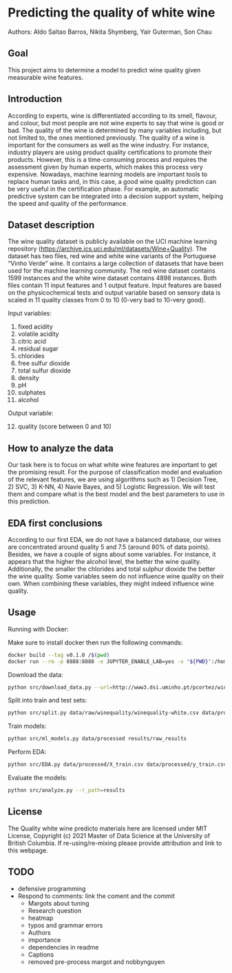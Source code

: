 # Predicting the quality of white wine

Authors: Aldo Saltao Barros, Nikita Shymberg, Yair Guterman, Son Chau

## Goal

This project aims to determine a model to predict wine quality given measurable wine features.

## Introduction

According to experts, wine is differentiated according to its smell, flavour, and colour, but most people are not wine experts to say that wine is good or bad. The quality of the wine is determined by many variables including, but not limited to, the ones mentioned previously. The quality of a wine is important for the consumers as well as the wine industry. For instance, industry players are using product quality certifications to promote their products. However, this is a time-consuming process and requires the assessment given by human experts, which makes this process very expensive. Nowadays, machine learning models are important tools to replace human tasks and, in this case, a good wine quality prediction can be very useful in the certification phase. For example, an automatic predictive system can be integrated into a decision support system, helping the speed and quality of the performance.

## Dataset description

The wine quality dataset is publicly available on the UCI machine learning repository (https://archive.ics.uci.edu/ml/datasets/Wine+Quality). The dataset has two files, red wine and white wine variants of the Portuguese “Vinho Verde” wine. It contains a large collection of datasets that have been used for the machine learning community. The red wine dataset contains 1599 instances and the white wine dataset contains 4898 instances. Both files contain 11 input features and 1 output feature. Input features are based on the physicochemical tests and output variable based on sensory data is scaled in 11 quality classes from 0 to 10 (0-very bad to 10-very good).

Input variables:

1. fixed acidity
2. volatile acidity
3. citric acid
4. residual sugar
5. chlorides
6. free sulfur dioxide
7. total sulfur dioxide
8. density
9. pH
10. sulphates
11. alcohol

Output variable:

12. quality (score between 0 and 10)

## How to analyze the data

Our task here is to focus on what white wine features are important to get the promising result. For the purpose of classification model and evaluation of the relevant features, we are using algorithms such as 1) Decision Tree, 2) SVC, 3) K-NN, 4) Navie Bayes, and 5) Logistic Regression. We will test them and compare what is the best model and the best parameters to use in this prediction.

## EDA first conclusions

According to our first EDA, we do not have a balanced database, our wines are concentrated around quality 5 and 7.5 (around 80% of data points). Besides, we have a couple of signs about some variables. For instance, it appears that the higher the alcohol level, the better the wine quality. Additionally, the smaller the chlorides and total sulphur dioxide the better the wine quality. Some variables seem do not influence wine quality on their own. When combining these variables, they might indeed influence wine quality.

## Usage

Running with Docker:

Make sure to install docker then run the following commands:

```bash
docker build --tag v0.1.0 /$(pwd)
docker run --rm -p 8888:8888 -e JUPYTER_ENABLE_LAB=yes -v "${PWD}":/home/jovyan/work v0.1.0 make -C /home/jovyan/work all
```

Download the data:

```bash
python src/download_data.py --url=http://www3.dsi.uminho.pt/pcortez/wine/winequality.zip --path=data/raw/
```

Split into train and test sets:

```bash
python src/split.py data/raw/winequality/winequality-white.csv data/processed
```

Train models:

```bash
python src/ml_models.py data/processed results/raw_results
```

Perform EDA:

```bash
python src/EDA.py data/processed/X_train.csv data/processed/y_train.csv results
```

Evaluate the models:

```bash
python src/analyze.py --r_path=results
```

## License

The Quality white wine predicto materials here are licensed under MIT License, Copyright (c) 2021 Master of Data Science at the University of British Columbia. If re-using/re-mixing please provide attribution and link to this webpage.

## TODO

- defensive programming
- Respond to comments: link the coment and the commit
  - Margots about tuning
  - Research question
  - heatmap
  - typos and grammar errors
  - Authors
  - importance
  - dependencies in readme
  - Captions
  - removed pre-process margot and nobbynguyen
